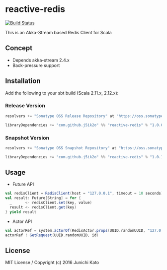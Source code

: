 # reactive-redis

[![Build Status](https://travis-ci.org/j5ik2o/reactive-redis.svg?branch=master)](https://travis-ci.org/j5ik2o/reactive-redis)

This is an Akka-Stream based Redis Client for Scala

## Concept

- Depends akka-stream 2.4.x
- Back-pressure support

## Installation

Add the following to your sbt build (Scala 2.11.x, 2.12.x):

### Release Version

```scala
resolvers += "Sonatype OSS Release Repository" at "https://oss.sonatype.org/content/repositories/releases/"

libraryDependencies += "com.github.j5ik2o" %% "reactive-redis" % "1.0.0"
```

### Snapshot Version

```scala
resolvers += "Sonatype OSS Snapshot Repository" at "https://oss.sonatype.org/content/repositories/snapshots/"

libraryDependencies += "com.github.j5ik2o" %% "reactive-redis" % "1.0.1-SNAPSHOT"
```

## Usage

- Future API

```scala
val redisClient = RedisClient(host = "127.0.0.1", timeout = 10 seconds)
val result: Future[String] = for {
  _      <- redisClient.set(key, value)
  result <- redisClient.get(key)
} yield result
```

- Actor API

```scala
val actorRef = system.actorOf(RedisActor.props(UUID.randomUUID, "127.0.0.1", testServer.address.get.getPort))
actorRef ! GetRequest(UUID.randomUUID, id)
```


## License

MIT License / Copyright (c) 2016 Junichi Kato
